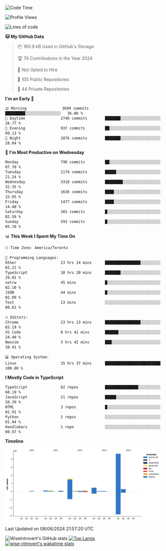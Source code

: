 <!--START_SECTION:waka-->
![Code Time](http://img.shields.io/badge/Code%20Time-1%2C691%20hrs%206%20mins-blue)

![Profile Views](http://img.shields.io/badge/Profile%20Views-5-blue)

![Lines of code](https://img.shields.io/badge/From%20Hello%20World%20I%27ve%20Written-7.7%20million%20lines%20of%20code-blue)

**🐱 My GitHub Data** 

> 📦 160.9 kB Used in GitHub's Storage 
 > 
> 🏆 79 Contributions in the Year 2024
 > 
> 🚫 Not Opted to Hire
 > 
> 📜 105 Public Repositories 
 > 
> 🔑 44 Private Repositories 
 > 
**I'm an Early 🐤** 

```text
🌞 Morning                3699 commits        █████████░░░░░░░░░░░░░░░░   36.06 % 
🌆 Daytime                2746 commits        ███████░░░░░░░░░░░░░░░░░░   26.77 % 
🌃 Evening                937 commits         ██░░░░░░░░░░░░░░░░░░░░░░░   09.13 % 
🌙 Night                  2876 commits        ███████░░░░░░░░░░░░░░░░░░   28.04 % 
```
📅 **I'm Most Productive on Wednesday** 

```text
Monday                   790 commits         ██░░░░░░░░░░░░░░░░░░░░░░░   07.70 % 
Tuesday                  2179 commits        █████░░░░░░░░░░░░░░░░░░░░   21.24 % 
Wednesday                3318 commits        ████████░░░░░░░░░░░░░░░░░   32.35 % 
Thursday                 1636 commits        ████░░░░░░░░░░░░░░░░░░░░░   15.95 % 
Friday                   1477 commits        ████░░░░░░░░░░░░░░░░░░░░░   14.40 % 
Saturday                 265 commits         █░░░░░░░░░░░░░░░░░░░░░░░░   02.58 % 
Sunday                   593 commits         █░░░░░░░░░░░░░░░░░░░░░░░░   05.78 % 
```


📊 **This Week I Spent My Time On** 

```text
🕑︎ Time Zone: America/Toronto

💬 Programming Languages: 
Other                    23 hrs 14 mins      ████████████████░░░░░░░░░   65.22 % 
TypeScript               10 hrs 20 mins      ███████░░░░░░░░░░░░░░░░░░   29.01 % 
netrw                    45 mins             █░░░░░░░░░░░░░░░░░░░░░░░░   02.10 % 
JSON                     44 mins             █░░░░░░░░░░░░░░░░░░░░░░░░   02.09 % 
Text                     13 mins             ░░░░░░░░░░░░░░░░░░░░░░░░░   00.62 % 

🔥 Editors: 
Chrome                   23 hrs 13 mins      ████████████████░░░░░░░░░   65.19 % 
VS Code                  8 hrs 41 mins       ██████░░░░░░░░░░░░░░░░░░░   24.40 % 
Neovim                   3 hrs 42 mins       ███░░░░░░░░░░░░░░░░░░░░░░   10.41 % 

💻 Operating System: 
Linux                    35 hrs 37 mins      █████████████████████████   100.00 % 
```

**I Mostly Code in TypeScript** 

```text
TypeScript               62 repos            ███████████████░░░░░░░░░░   60.19 % 
JavaScript               21 repos            █████░░░░░░░░░░░░░░░░░░░░   20.39 % 
HTML                     3 repos             █░░░░░░░░░░░░░░░░░░░░░░░░   02.91 % 
Python                   2 repos             ░░░░░░░░░░░░░░░░░░░░░░░░░   01.94 % 
Handlebars               1 repo              ░░░░░░░░░░░░░░░░░░░░░░░░░   00.97 % 
```



**Timeline**

![Lines of Code chart](https://raw.githubusercontent.com/wise-introvert/wise-introvert/master/assets/bar_graph.png)


 Last Updated on 08/06/2024 21:57:20 UTC
<!--END_SECTION:waka-->

![WiseIntrovert's GitHub stats](https://github-readme-stats.vercel.app/api?username=wise-introvert&count_private=true&show_icons=true)
[![Top Langs](https://github-readme-stats.vercel.app/api/top-langs/?username=wise-introvert&langs_count=10)](https://github.com/anuraghazra/github-readme-stats)
[![wise-introvert's wakatime stats](https://github-readme-stats.vercel.app/api/wakatime?username=wiseintrovert)](https://github.com/anuraghazra/github-readme-stats)
